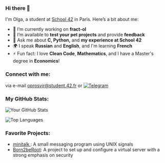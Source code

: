 ### Hi there 👋

I'm Olga, a student at [School 42](https://www.42.fr/) in Paris. Here’s a bit about me:

- 🔭 I’m currently working on **fract-ol**
- 👯 I’m available to **test your pet projects** and provide **feedback**
- 💬 Ask me about **C, Python,** and **my experience at School 42**
- 🌍 I speak **Russian** and **English**, and I'm learning **French**
- ⚡ Fun fact: I love **Clean Code**, **Mathematics**, and I have a Master's degree in **Economics**!


### Connect with me:
via e-mail [oprosvir@student.42.fr](mailto:oprosvir@student.42.fr) or 
[![Telegram](https://img.shields.io/badge/-Telegram-blue?style=flat&logo=telegram)](https://t.me/scoundrella)


### My GitHub Stats:

![Your GitHub Stats](https://github-readme-stats.vercel.app/api?username=prosviriakova&show_icons=true&theme=tokyonight&hide_border=true)

![Top Languages](https://github-readme-stats.vercel.app/api/top-langs/?username=prosviriakova&theme=tokyonight&layout=compact&hide_border=true)

### Favorite Projects:

- [minitalk ](https://github.com/prosviriakova/minitalk): A small messaging program using UNIX signals
- [Born2beRoot](https://github.com/prosviriakova/born2beroot): A project to set up and configure a virtual server with a strong emphasis on security

<!--
**Scoundrella/Scoundrella** is a ✨ _special_ ✨ repository because its `README.md` (this file) appears on your GitHub profile.
[![LinkedIn](https://img.shields.io/badge/-LinkedIn-blue?style=flat&logo=linkedin)](https://www.linkedin.com/in/yourprofile/)
- 🌱 I’m currently learning ✨ **C** ✨
-->

